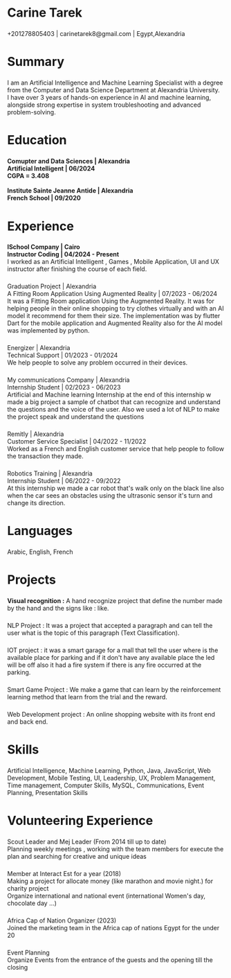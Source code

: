 <h1 align="left">Carine Tarek</h1>

###

<p align="left">+201278805403 | carinetarek8@gmail.com | Egypt,Alexandria</p>

###

<h1 align="left">Summary</h1>

###

<p align="left">I am an Artificial Intelligence and Machine Learning Specialist with a degree from the Computer and Data Science Department at Alexandria University.<br> I have over 3 years of hands-on experience in AI and machine learning, alongside strong expertise in system troubleshooting and advanced problem-solving.</p>

###

<h1 align="left">Education</h1>

###

<h4 align="left"><strong>Comupter and Data Sciences | Alexandria<br>Artificial Intelligent | 06/2024</strong><br>CGPA = 3.408<br><br><strong>Institute Sainte Jeanne Antide | Alexandria</strong><br>French School | 09/2020</h4>

###

<h1 align="left">Experience</h1>

###

<p align="left"><strong>ISchool Company | Cairo</strong><br><strong>Instructor Coding | 04/2024 - Present</strong><br>I worked as an Artificial Intelligent , Games , Mobile Application, UI and UX instructor after finishing the course of each field.</p>

###

<p align="left">Graduation Project | Alexandria<br>A Fitting Room Application Using Augmented Reality | 07/2023 - 06/2024<br>It was a Fitting Room application Using the Augmented Reality. It was for helping people in their online shopping to try clothes virtually and with an AI model it recommend for them their size. The implementation was by flutter Dart for the mobile application and Augmented Reality also for the AI model was implemented by python.</p>

###

<p align="left">Energizer | Alexandria<br>Technical Support | 01/2023 - 01/2024<br>We help people to solve any problem occurred in their devices.</p>

###

<p align="left">My communications Company | Alexandria<br>Internship Student | 02/2023 - 06/2023<br>Artificial and Machine learning Internship at the end of this internship w made a big project a sample of chatbot that can recognize and understand the questions and the voice of the user. Also we used a lot of NLP to make the project speak and understand the questions</p>

###

<p align="left">Remitly | Alexandria<br>Customer Service Specialist | 04/2022 - 11/2022<br>Worked as a French and English customer service that help people to follow the transaction they made.</p>

###

<p align="left">Robotics Training | Alexandria<br>Internship Student | 06/2022 - 09/2022<br>At this internship we made a car robot that's walk only on the black line also when the car sees an obstacles using the ultrasonic sensor it's turn and change its direction.</p>

###

<h1 align="left">Languages</h1>

###

<p align="left">Arabic, English, French</p>

###

<h1 align="left">Projects</h1>

###

<p align="left"><b>Visual recognition :</b> A hand recognize project that define the number made by the hand and the signs like : like.</p>

###

<p align="left">NLP Project : It was a project that accepted a paragraph and can tell the user what is the topic of this paragraph (Text Classification).</p>

###

<p align="left">IOT project : it was a smart garage for a mall that tell the user where is the available place for parking and if it don't have any available place the led will be off also it had a fire system if there is any fire occurred at the parking.</p>

###

<p align="left">Smart Game Project : We make a game that can learn by the reinforcement learning method that learn from the trial and the reward.</p>

###

<p align="left">Web Development project : An online shopping website with its front end and back end.</p>

###

<h1 align="left">Skills</h1>

###

<p align="left">Artificial Intelligence, Machine Learning, Python, Java, JavaScript, Web Development, Mobile Testing, UI, Leadership, UX, Problem Management, Time management, Computer Skills, MySQL, Communications, Event Planning, Presentation Skills</p>

###

<h1 align="left">Volunteering Experience</h1>

###

<p align="left">Scout Leader and Mej Leader (From 2014 till up to date)<br>Planning weekly meetings , working with the team members for execute the plan and searching for creative and unique ideas</p>

###

<p align="left">Member at Interact Est for a year (2018) <br>Making a project for allocate money (like marathon and movie night.) for charity project <br>Organize international and national event (international Women's day, chocolate day ...)</p>

###

<p align="left">Africa Cap of Nation Organizer (2023)<br>Joined the marketing team in the Africa cap of nations Egypt for the under 20</p>

###

<p align="left">Event Planning<br>Organize Events from the entrance of the guests and the opening till the closing</p>

###
